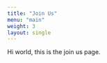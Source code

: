 ```yaml
---
title: "Join Us"
menu: "main"
weight: 3
layout: single
---
```


Hi world, this is the join us page.

